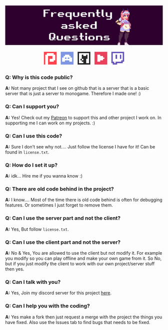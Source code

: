 ![](media/FAQBanner.png)

<div align="center">
    <a href="https://www.patreon.com/zyrolul"><img src="media/social/Patreon.png" width="50" /></a>
    <a href="https://discord.gg/5U5uaft"><img src="media/social/Discord.png" width="50" /></a>
    <a href="https://github.com/zyrolul"><img src="media/social/Github.png" width="50" /></a>
    <a href="https://www.youtube.com/channel/UC3RKUJ8nLjrUvR0fZOwQXBw"><img src="media/social/Youtube.png" width="50"/></a>
    <a href="https://www.twitch.tv/zyrobit"><img src="media/social/Twitch.png" width="50" /></a>
</div>

### **Q: Why is this code public?**
**A:** Not many project that I see on github that is a server that is a basic server that is just a server to monogame. Therefore I made one! :)


### **Q: Can I support you?**
**A:** Yes! Check out my [Patreon](https://www.patreon.com/zyrolul) to support this and other project I work on. In supporting me I can work on my projects. :)


### **Q: Can I use this code?**
**A:** Sure I don't see why not.... Just follow the license I have for it! Can be found in `license.txt`.


### **Q: How do I set it up?**
**A:** idk... Hire me if you wanna know :)


### **Q: There are old code behind in the project?**
**A:** I know.... Most of the time there is old code behind is often for debugging features. Or sometimes I just forget to remove them.


### **Q: Can I use the server part and not the client?**
**A:** Yes, But follow `license.txt`.


### **Q: Can I use the client part and not the server?**
**A:** No & Yes, You are allowed to use the client but not modify it. For example you modify so you can play offline and make your own game from it. So No, but if you just modify the client to work with our own project/server stuff then yes.


### **Q: Can I talk with you?**
**A:** Yes, Join my discord server for this project [here](https://discord.gg/5U5uaft).


### **Q: Can I help you with the coding?**
**A:** Yes make a fork then just request a merge with the project the things you have fixed. Also use the Issues tab to find bugs that needs to be fixed.